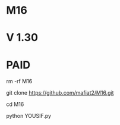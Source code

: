 # M16
# V 1.30
# PAID

rm -rf  M16

git clone https://github.com/mafiat2/M16.git

cd M16

python YOUSIF.py
